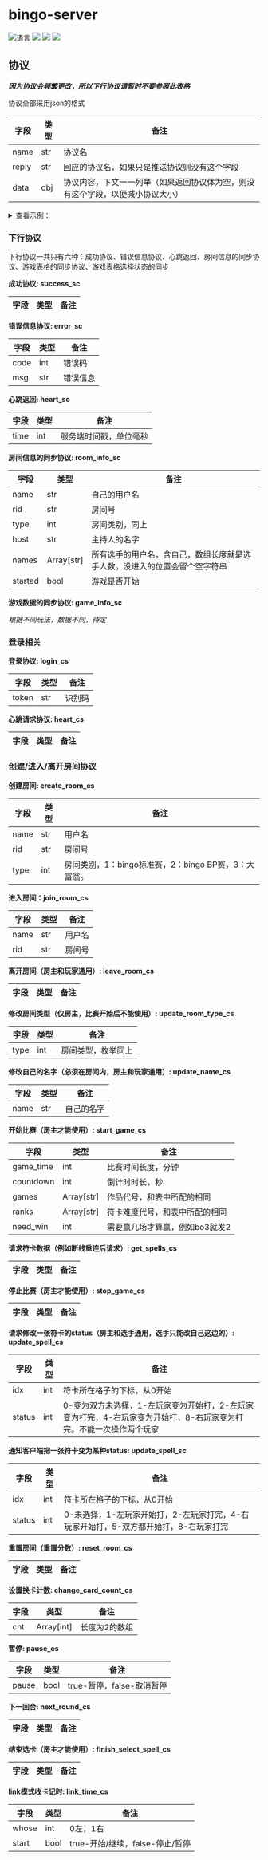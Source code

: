 # bingo-server

![](https://img.shields.io/github/go-mod/go-version/CuteReimu/bingo-server "语言")
[![](https://img.shields.io/github/actions/workflow/status/CuteReimu/bingo-server/golangci-lint.yml?branch=master)](https://github.com/CuteReimu/bingo-server/actions/workflows/golangci-lint.yml "代码分析")
[![](https://img.shields.io/github/contributors/CuteReimu/bingo-server)](https://github.com/CuteReimu/bingo-server/graphs/contributors "贡献者")
[![](https://img.shields.io/github/license/CuteReimu/bingo-server)](https://github.com/CuteReimu/bingo-server/blob/master/LICENSE "许可协议")

## 协议

***因为协议会频繁更改，所以下行协议请暂时不要参照此表格***

协议全部采用json的格式

| 字段    | 类型  | 备注                                      |
|-------|-----|-----------------------------------------|
| name  | str | 协议名                                     |
| reply | str | 回应的协议名，如果只是推送协议则没有这个字段                  |
| data  | obj | 协议内容，下文一一列举（如果返回协议体为空，则没有这个字段，以便减小协议大小） |

<details><summary>查看示例：</summary>

```json
{
  "name": "error_sc",
  "data": {
    "code": 1,
    "msg": "create room failed"
  }
}
```

</details>

### 下行协议

下行协议一共只有六种：成功协议、错误信息协议、心跳返回、房间信息的同步协议、游戏表格的同步协议、游戏表格选择状态的同步

**成功协议: success_sc**

| 字段  | 类型  | 备注  |
|-----|-----|-----|

**错误信息协议: error_sc**

| 字段   | 类型  | 备注   |
|------|-----|------|
| code | int | 错误码  |
| msg  | str | 错误信息 |

**心跳返回: heart_sc**

| 字段   | 类型  | 备注          |
|------|-----|-------------|
| time | int | 服务端时间戳，单位毫秒 |

**房间信息的同步协议: room_info_sc**

| 字段      | 类型         | 备注                                    |
|---------|------------|---------------------------------------|
| name    | str        | 自己的用户名                                |
| rid     | str        | 房间号                                   |
| type    | int        | 房间类别，同上                               |
| host    | str        | 主持人的名字                                |
| names   | Array[str] | 所有选手的用户名，含自己，数组长度就是选手人数。没进入的位置会留个空字符串 |
| started | bool       | 游戏是否开始                                |

**游戏数据的同步协议: game_info_sc**

*根据不同玩法，数据不同，待定*

### 登录相关

**登录协议: login_cs**

| 字段    | 类型  | 备注  |
|-------|-----|-----|
| token | str | 识别码 |

**心跳请求协议: heart_cs**

| 字段  | 类型  | 备注  |
|-----|-----|-----|

### 创建/进入/离开房间协议

**创建房间: create_room_cs**

| 字段   | 类型  | 备注                                 |
|------|-----|------------------------------------|
| name | str | 用户名                                |
| rid  | str | 房间号                                |
| type | int | 房间类别，1：bingo标准赛，2：bingo BP赛，3：大富翁。 |

**进入房间：join_room_cs**

| 字段   | 类型  | 备注  |
|------|-----|-----|
| name | str | 用户名 |
| rid  | str | 房间号 |

**离开房间（房主和玩家通用）: leave_room_cs**

| 字段  | 类型  | 备注  |
|-----|-----|-----|

**修改房间类型（仅房主，比赛开始后不能使用）: update_room_type_cs**

| 字段   | 类型  | 备注        |
|------|-----|-----------|
| type | int | 房间类型，枚举同上 |

**修改自己的名字（必须在房间内，房主和玩家通用）: update_name_cs**

| 字段   | 类型  | 备注    |
|------|-----|-------|
| name | str | 自己的名字 |

**开始比赛（房主才能使用）: start_game_cs**

| 字段        | 类型         | 备注                |
|-----------|------------|-------------------|
| game_time | int        | 比赛时间长度，分钟         |
| countdown | int        | 倒计时时长，秒           |
| games     | Array[str] | 作品代号，和表中所配的相同     |
| ranks     | Array[str] | 符卡难度代号，和表中所配的相同   |
| need_win  | int        | 需要赢几场才算赢，例如bo3就发2 |

**请求符卡数据（例如断线重连后请求）: get_spells_cs**

| 字段  | 类型  | 备注  |
|-----|-----|-----|

**停止比赛（房主才能使用）: stop_game_cs**

| 字段  | 类型  | 备注  |
|-----|-----|-----|

**请求修改一张符卡的status（房主和选手通用，选手只能改自己这边的）: update_spell_cs**

| 字段     | 类型  | 备注                                                             |
|--------|-----|----------------------------------------------------------------|
| idx    | int | 符卡所在格子的下标，从0开始                                                 |
| status | int | 0-变为双方未选择，1-左玩家变为开始打，2-左玩家变为打完，4-右玩家变为开始打，8-右玩家变为打完。不能一次操作两个玩家 |

**通知客户端把一张符卡变为某种status: update_spell_sc**

| 字段     | 类型  | 备注                                               |
|--------|-----|--------------------------------------------------|
| idx    | int | 符卡所在格子的下标，从0开始                                   |
| status | int | 0-未选择，1-左玩家开始打，2-左玩家打完，4-右玩家开始打，5-双方都开始打，8-右玩家打完 |

**重置房间（重置分数）: reset_room_cs**

| 字段  | 类型  | 备注  |
|-----|-----|-----|

**设置换卡计数: change_card_count_cs**

| 字段  | 类型         | 备注      |
|-----|------------|---------|
| cnt | Array[int] | 长度为2的数组 | 

**暂停: pause_cs**

| 字段    | 类型   | 备注                 |
|-------|------|--------------------|
| pause | bool | true-暂停，false-取消暂停 | 

**下一回合: next_round_cs**

| 字段  | 类型  | 备注  |
|-----|-----|-----|

**结束选卡（房主才能使用）: finish_select_spell_cs**

| 字段  | 类型  | 备注  |
|-----|-----|-----|

**link模式收卡记时: link_time_cs**

| 字段    | 类型   | 备注                     |
|-------|------|------------------------|
| whose | int  | 0左，1右                  |
| start | bool | true-开始/继续，false-停止/暂停 |
